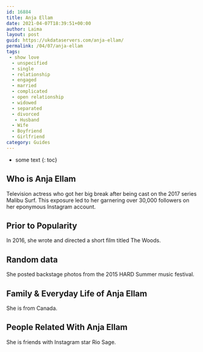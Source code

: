 ```yaml
---
id: 16884
title: Anja Ellam
date: 2021-04-07T18:39:51+00:00
author: Laima
layout: post
guid: https://ukdataservers.com/anja-ellam/
permalink: /04/07/anja-ellam
tags:
 - show love
  - unspecified
  - single
  - relationship
  - engaged
  - married
  - complicated
  - open relationship
  - widowed
  - separated
  - divorced
   - Husband
  - Wife
  - Boyfriend
  - Girlfriend
category: Guides
---
```


* some text
{: toc}


## Who is Anja Ellam
                  
                  
                  
Television actress who got her big break after being cast on the 2017 series Malibu Surf. This exposure led to her garnering over 30,000 followers on her eponymous Instagram account.
                  
              
            
              
            
                
                
                
## Prior to Popularity
                  
                  
                  
In 2016, she wrote and directed a short film titled The Woods.
                  
              
            
              
            
                
                
                
## Random data
                  
                  
                  
She posted backstage photos from the 2015 HARD Summer music festival.
                  
              
            
              
            
                
                
                
## Family & Everyday Life of Anja Ellam
                  
                  
                  
She is from Canada.
                  
              
            
              
            
                
                
                
## People Related With Anja Ellam
                  
                  
                  
She is friends with Instagram star Rio Sage.
                  
              
            
              
            
                
              
            
              
              
            
            
              
            
          
          
          